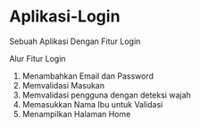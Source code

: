 # Aplikasi-Login
Sebuah Aplikasi Dengan Fitur Login

Alur Fitur Login
1. Menambahkan Email dan Password
2. Memvalidasi Masukan
3. Memvalidasi pengguna dengan deteksi wajah
4. Memasukkan Nama Ibu untuk Validasi
5. Menampilkan Halaman Home

